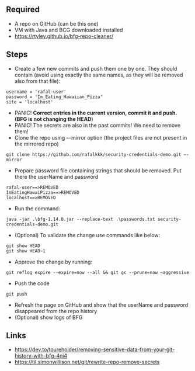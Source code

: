 ## Required
- A repo on GitHub (can be this one)
- VM with Java and BCG downloaded installed
- https://rtyley.github.io/bfg-repo-cleaner/

## Steps
- Create a few new commits and push them one by one. They should contain
  (avoid using exactly the same names, as they will be removed also from that file):
```
username = 'rafal-user'
password = 'Im_Eating_Hawaiian_Pizza'
site = 'localhost'
```
- PANIC! **Correct entries in the current version, commit it and push. (BFG is not changing the HEAD**)
- PANIC! The secrets are also in the past commits! We need to remove them!
- Clone the repo using –-mirror option (the project files are not present in the mirrored repo)
```
git clone https://github.com/rafalkkk/security-credentials-demo.git –-mirror
```
- Prepare password file containing strings that should be removed. Put there the userName and password
```
rafal-user==>REMOVED
ImEatingHawaiPizza==>REMOVED
localhost==>REMOVED
```
- Run the command:
```
java -jar .\bfg-1.14.0.jar --replace-text .\passwords.txt security-credentials-demo.git
```
- (Optional) To validate the change use commands like below:
```
git show HEAD
git show HEAD~1
```
- Approve the change by running:
```
git reflog expire --expire=now --all && git gc --prune=now –aggressive
```
- Push the code
```
git push
```
- Refresh the page on GitHub and show that the userName and password disappeared from the repo history
- (Optional) show logs of BFG

## Links
- https://dev.to/toureholder/removing-sensitive-data-from-your-git-history-with-bfg-4ni4
- https://til.simonwillison.net/git/rewrite-repo-remove-secrets
